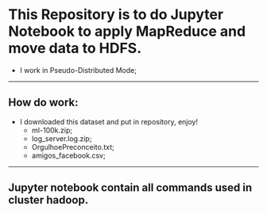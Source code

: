 # This Repository is to do Jupyter Notebook to apply MapReduce and move data to HDFS.
- I work in Pseudo-Distributed Mode;
---

## How do work:
- I downloaded this dataset and put in repository, enjoy!
	- ml-100k.zip;
	- log_server.log.zip;
	- OrgulhoePreconceito.txt;
	- amigos_facebook.csv;
----
## Jupyter notebook contain all commands used in cluster hadoop.
